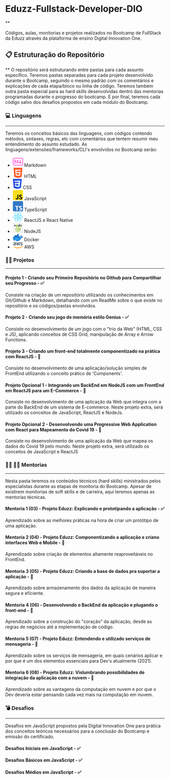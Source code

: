 # Eduzz-Fullstack-Developer-DIO
**

Códigos, aulas, monitorias e projetos realizados no Bootcamp de FullStack da Eduzz através da plataforma de ensino Digital Innovation One. 

## :clipboard: Estruturação do Repositório
**
O repositório será estruturando entre pastas para cada assunto específico.  Teremos pastas separadas para cada projeto desenvolvido durante o Bootcamp, seguindo o mesmo padrão com os comentários e explicações de cada etapa/bloco ou linha de código. Teremos também outra pasta especial para as hard skills desenvolvidas dentro das mentorias programadas durante o progresso do bootcamp. E por final, teremos cada código salvo dos desafios propostos em cada módulo do Bootcamp.

### :computer: Linguagens
***

Teremos os conceitos básicos das linguagens, com códigos contendo métodos, sintaxes, regras, etc com comentários que tentem resumir meu entendimento do assunto estudado. As linguagens/extensões/frameworks/CLI's envolvidos no Bootcamp serão: 
<ul> 
    <li><img src="./Images/markdown-icon.png"> Markdown </li> 
    <li><img src="./Images/html icon.png"> HTML </li>
    <li><img src="./Images/css icon.png"> CSS </li>
    <li><img src="./Images/js icon.png"> JavaScript </li>
    <li><img src="./Images/typescript icon.png"> TypeScript </li>
    <li><img src="./Images/reactjs icon.png"> ReactJS e React Native </li>
    <li><img src="./Images/nodejs icon.png"> NodeJS </li>
    <li><img src="./Images/docker icon.png"> Docker </li>
    <li><img src="./Images/aws icon.png"> AWS </li>
</ul>

### :man_technologist: Projetos
***

#### Projeto 1 - Criando seu Primeiro Repositório no Github para Compartilhar seu Progresso - :white_check_mark:
Consiste na criação de um repositório utilizando os conhecimentos em Git/Github e Markdown, detalhando com um ReadMe sobre o que existe no repositório e os códigos/pastas envolvidos.

#### Projeto 2 - Criando seu jogo de memória estilo Genius - :white_check_mark:
Consiste no desenvolvimento de um jogo com o "trio da Web" (HTML, CSS e JS), aplicando conceitos de CSS Grid, manipulação de Array e Arrow Functions.

#### Projeto 3 - Criando um front-end totalmente componentizado na prática com ReactJS - :black_square_button:
Consiste no desenvolvimento de uma aplicação/solução simples de FrontEnd utilizando o conceito prático de 'Components'.

#### Projeto Opcional 1 - Integrando um BackEnd em NodeJS com um FrontEnd em ReactJS para um E-Commerce - :black_square_button:
Consiste no desenvolvimento de uma aplicação da Web que integra com a parte do BackEnd de um sistema de E-commerce. Neste projeto extra, será utilizado os conceitos de JavaScript, ReactJS e NodeJs.

#### Projeto Opcional 2 - Desenvolvendo uma Progressive Web Application com React para Mapeamento do Covid 19 - :black_square_button:
Consiste no desenvolvimento de uma aplicação da Web que mapea os dados do Covid 19 pelo mundo. Neste projeto extra, será utilizado
os conceitos de JavaScript e ReactJS

### :woman_teacher: :man_teacher: Mentorias
***
Nesta pasta teremos os conteúdos técnicos (hard skills) ministrados pelos especialistas durante as etapas de monitoria do Bootcamp.
Apesar de existirem monitorias de soft skills e de carreira, aqui teremos apenas as mentorias técnicas.

#### Mentoria 1 (03) - Projeto Eduzz: Explicando e prototipando a aplicação - :white_check_mark:
Aprendizado sobre as melhores práticas na hora de criar um protótipo de uma aplicação.

#### Mentoria 2 (04) - Projeto Eduzz: Componentizando a aplicação e criano interfaces Web e Mobile - :black_square_button:
Aprendizado sobre criação de elementos altamente reaproveitáveis no FrontEnd.

#### Mentoria 3 (05) - Projeto Eduzz: Criando a base de dados pra suportar a aplicação - :black_square_button:
Aprendizado sobre armazenamento dos dados da aplicação de maneira segura e eficiente. 

#### Mentoria 4 (06) - Desenvolvendo o BackEnd da aplicação e plugando o front-end - :black_square_button:
Aprendizado sobre a construção do "coração" da aplicação, desde as regras de negócios até a implementação de código.

#### Mentoria 5 (07) - Projeto Eduzz: Entendendo e utilizado serviços de mensageria - :black_square_button:
Aprendizado sobre os serviços de mensageria, em quais cenários aplicar e por que é um dos elementos essenciais para Dev's atualmente (2021).

#### Mentoria 6 (08) - Projeto Eduzz: Vislumbrando possibilidades de integração da aplicação com a nuvem - :black_square_button:
Aprendizado sobre as vantagens da computação em nuvem e por que o Dev deveria estar pensando cada vez mais na computação em nuvem.

### :bomb: Desafios
***
Desafios em JavaScript propostos pela Digital Innovation One para prática dos conceitos teóricos necessários para a conclusão do Bootcamp e emissão do certificado.

#### Desafios Iniciais em JavaScript - :white_check_mark:

#### Desafios Básicos em JavaScript - :white_check_mark:

#### Desafios Médios em JavaScript - :white_check_mark:

